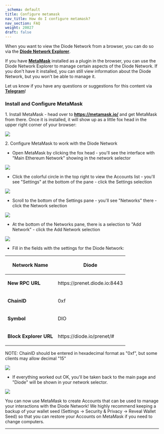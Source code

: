```yaml
---
_schema: default
title: Configure metamask
nav_title: How do I configure metamask?
nav_section: FAQ
weight: 20027
draft: false
---
```

When you want to view the Diode Network from a browser, you can do so via the <a href="https://diode.io/prenet" target="_blank" rel="noopener"><strong>Diode Network Explorer</strong></a>.

If you have <a href="https://metamask.io/" target="_blank" rel="noopener"><strong>MetaMask</strong></a> installed as a plugin in the browser, you can use the Diode Network Explorer to manage certain aspects of the Diode Network. If you don't have it installed, you can still view information about the Diode Network, but you won't be able to manage it.

Let us know if you have any questions or suggestions for this content via [**Telegram**](https://t.me/diode_chain)!

### **Install and Configure MetaMask**

1\. Install MetaMask - head over to <a href="https://metamask.io/" target="_blank" rel="noopener"><strong>https://metamask.io/</strong></a> and get MetaMask from there. Once it is installed, it will show up as a little fox head in the upper right corner of your browser:

![](/uploads/image.png)

2\. Configure MetaMask to work with the Diode Network

* Open MetaMask by clicking the fox head - you'll see the interface with "Main Ethereum Network" showing in the network selector

![](/uploads/image-1.png)

* Click the colorful circle in the top right to view the Accounts list - you'll see "Settings" at the bottom of the pane - click the Settings selection

![](/uploads/image-2.png)

* Scroll to the bottom of the Settings pane - you'll see "Networks" there - click the Network selection

![](/uploads/image-3.png)

* At the bottom of the Networks pane, there is a selection to "Add Network" - click the Add Network selection

![](/uploads/image-4.png)

* Fill in the fields with the settings for the Diode Network:

<table><thead><tr><th><p><strong>Network Name</strong></p></th><th><p><strong>Diode</strong></p></th></tr></thead><tbody><tr><td><p><strong>New RPC URL</strong></p></td><td><p>https://prenet.diode.io:8443</p></td></tr><tr><td><p><strong>ChainID</strong></p></td><td><p>0xf</p></td></tr><tr><td><p><strong>Symbol</strong></p></td><td><p>DIO</p></td></tr><tr><td><p><strong>Block Explorer URL</strong></p></td><td><p>https://diode.io/prenet/#</p></td></tr></tbody></table>

NOTE: ChainID should be entered in hexadecimal format as "0xf", but some clients may allow decimal "15"

![](/uploads/image-5.png)

* If everything worked out OK, you'll be taken back to the main page and "Diode" will be shown in your network selector.

![](/uploads/image-6.png)

You can now use MetaMask to create Accounts that can be used to manage your interactions with the Diode Network! We highly recommend keeping a backup of your wallet seed (Settings -&gt; Security & Privacy -&gt; Reveal Wallet Seed) so that you can restore your Accounts on MetaMask if you need to change computers.

---

&nbsp;